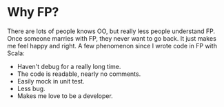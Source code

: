 # Why FP?

There are lots of people knows OO, but really less people understand FP. Once someone marries with FP, they never want to go back. It just makes me feel happy and right. A few phenomenon since I wrote code in FP with Scala:

* Haven't debug for a really long time.
* The code is readable, nearly no comments.
* Easily mock in unit test.
* Less bug.
* Makes me love to be a developer.